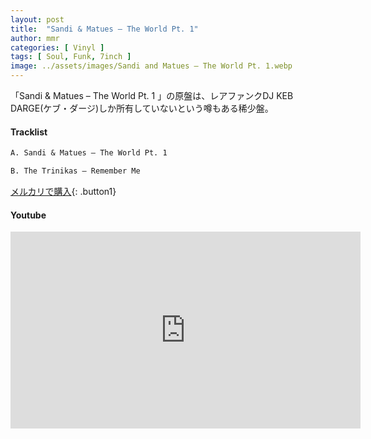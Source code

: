 ```yaml
---
layout: post
title:  "Sandi & Matues – The World Pt. 1"
author: mmr
categories: [ Vinyl ]
tags: [ Soul, Funk, 7inch ]
image: ../assets/images/Sandi and Matues – The World Pt. 1.webp
---
```


「Sandi & Matues – The World Pt. 1 」の原盤は、レアファンクDJ KEB DARGE(ケブ・ダージ)しか所有していないという噂もある稀少盤。

#### Tracklist
```md
A. Sandi & Matues – The World Pt. 1

B. The Trinikas – Remember Me
```

[メルカリで購入](https://jp.mercari.com/item/m51407200617?afid=6142608987){: .button1}

#### Youtube
<iframe width="560" height="315" src="https://www.youtube.com/embed/PGJVfBWYtP0?si=GnVUclVkwKuRwtD8" title="YouTube video player" frameborder="0" allow="accelerometer; autoplay; clipboard-write; encrypted-media; gyroscope; picture-in-picture; web-share" referrerpolicy="strict-origin-when-cross-origin" allowfullscreen></iframe>